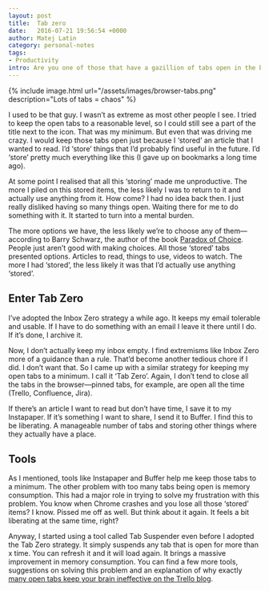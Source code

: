 ```yaml
---
layout: post
title:  Tab zero
date:   2016-07-21 19:56:54 +0000
author: Matej Latin
category: personal-notes
tags:
- Productivity
intro: Are you one of those that have a gazillion of tabs open in the browser? You need to find something among those tabs and all you can look through are those small icons? When searching for something you ‘stored’ becomes a major task itself, you know something’s wrong.
---
```

{% include image.html url="/assets/images/browser-tabs.png" description="Lots of tabs = chaos" %}

I used to be that guy. I wasn’t as extreme as most other people I see. I tried to keep the open tabs to a reasonable level, so I could still see a part of the title next to the icon. That was my minimum. But even that was driving me crazy. I would keep those tabs open just because I ‘stored’ an article that I wanted to read. I’d ‘store’ things that I’d probably find useful in the future. I’d ‘store’ pretty much everything like this (I gave up on bookmarks a long time ago).

At some point I realised that all this ‘storing’ made me unproductive. The more I piled on this stored items, the less likely I was to return to it and actually use anything from it. How come? I had no idea back then. I just really disliked having so many things open. Waiting there for me to do something with it. It started to turn into a mental burden.

The more options we have, the less likely we’re to choose any of them—according to Barry Schwarz, the author of the book [Paradox of Choice](https://www.goodreads.com/book/show/10639.The_Paradox_of_Choice?ac=1&from_search=true). People just aren’t good with making choices. All those ‘stored’ tabs presented options. Articles to read, things to use, videos to watch. The more I had ‘stored’, the less likely it was that I’d actually use anything ‘stored’.

## Enter Tab Zero
I’ve adopted the Inbox Zero strategy a while ago. It keeps my email tolerable and usable. If I have to do something with an email I leave it there until I do. If it’s done, I archive it.

Now, I don’t actually keep my inbox empty. I find extremisms like Inbox Zero more of a guidance than a rule. That’d become another tedious chore if I did. I don’t want that. So I came up with a similar strategy for keeping my open tabs to a minimum. I call it ‘Tab Zero’. Again, I don’t tend to close all the tabs in the browser—pinned tabs, for example, are open all the time (Trello, Confluence, Jira).

If there’s an article I want to read but don’t have time, I save it to my Instapaper. If it’s something I want to share, I send it to Buffer. I find this to be liberating. A manageable number of tabs and storing other things where they actually have a place.

## Tools
As I mentioned, tools like Instapaper and Buffer help me keep those tabs to a minimum. The other problem with too many tabs being open is memory consumption. This had a major role in trying to solve my frustration with this problem. You know when Chrome crashes and you lose all those ‘stored’ items? I know. Pissed me off as well. But think about it again. It feels a bit liberating at the same time, right?

Anyway, I started using a tool called Tab Suspender even before I adopted the Tab Zero strategy. It simply suspends any tab that is open for more than x time. You can refresh it and it will load again. It brings a massive improvement in memory consumption. You can find a few more tools, suggestions on solving this problem and an explanation of why exactly [many open tabs keep your brain ineffective on the Trello blog](http://blog.trello.com/too-many-browser-tabs).